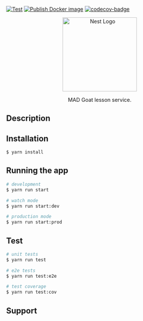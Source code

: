 [![Test][gha-test-badge]][gha-test-url] [![Publish Docker image][gha-build-badge]][gha-build-url] [![codecov-badge]][codecov]

<p align="center">
  <a href="http://nestjs.com/" target="blank"><img src="https://nestjs.com/img/logo-small.svg" width="200" alt="Nest Logo" /></a>
</p>


[circleci-image]: https://img.shields.io/circleci/build/github/nestjs/nest/master?token=abc123def456

[circleci-url]: https://circleci.com/gh/nestjs/nest

  <p align="center">MAD Goat lesson service.</p>
    <p align="center">

## Description

## Installation

```bash
$ yarn install
```

## Running the app

```bash
# development
$ yarn run start

# watch mode
$ yarn run start:dev

# production mode
$ yarn run start:prod
```

## Test

```bash
# unit tests
$ yarn run test

# e2e tests
$ yarn run test:e2e

# test coverage
$ yarn run test:cov
```

## Support

[gha-test-badge]: https://github.com/MAD-Goat-Project/mad-lessons-service/actions/workflows/test.yml/badge.svg

[gha-test-url]: https://github.com/MAD-Goat-Project/mad-lessons-service/actions/workflows/test.yml

[gha-build-badge]: https://github.com/MAD-Goat-Project/mad-lessons-service/actions/workflows/publish.yml/badge.svg

[gha-build-url]: https://github.com/MAD-Goat-Project/mad-lessons-service/actions/workflows/publish.yml


[codecov]: https://codecov.io/gh/MAD-Goat-Project/mad-lessons-service

[codecov-badge]: https://codecov.io/gh/MAD-Goat-Project/mad-lessons-service/graph/badge.svg?token=48RIIR4CKN


